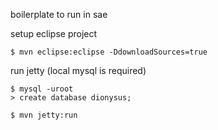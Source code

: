 boilerplate to run in sae

setup eclipse project

	$ mvn eclipse:eclipse -DdownloadSources=true
	
run jetty (local mysql is required)

	$ mysql -uroot
	> create database dionysus;

	$ mvn jetty:run
